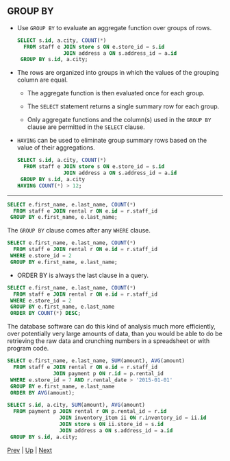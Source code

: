 ## GROUP BY

* Use `GROUP BY` to evaluate an aggregate function over groups of rows.

  ```sql
  SELECT s.id, a.city, COUNT(*)
    FROM staff e JOIN store s ON e.store_id = s.id
                 JOIN address a ON s.address_id = a.id
   GROUP BY s.id, a.city;
  ```

* The rows are organized into groups in which the values of the grouping column are equal.

  * The aggregate function is then evaluated once for each group.

  * The `SELECT` statement returns a single summary row for each group.

  * Only aggregate functions and the column(s) used in the `GROUP BY` clause are permitted in the `SELECT` clause.

* `HAVING` can be used to eliminate group summary rows based on the value of their aggregations.

  ```sql
  SELECT s.id, a.city, COUNT(*)
    FROM staff e JOIN store s ON e.store_id = s.id
                 JOIN address a ON s.address_id = a.id
   GROUP BY s.id, a.city
  HAVING COUNT(*) > 12;
  ```

<hr>

```sql
SELECT e.first_name, e.last_name, COUNT(*)
  FROM staff e JOIN rental r ON e.id = r.staff_id
 GROUP BY e.first_name, e.last_name;
```

The `GROUP BY` clause comes after any `WHERE` clause.

```sql
SELECT e.first_name, e.last_name, COUNT(*)
  FROM staff e JOIN rental r ON e.id = r.staff_id
 WHERE e.store_id = 2
 GROUP BY e.first_name, e.last_name;
```

* ORDER BY is always the last clause in a query.

```sql
SELECT e.first_name, e.last_name, COUNT(*)
  FROM staff e JOIN rental r ON e.id = r.staff_id
 WHERE e.store_id = 2
 GROUP BY e.first_name, e.last_name
 ORDER BY COUNT(*) DESC;
```

The database software can do this kind of analysis much more efficiently, over potentially very large amounts of data, than you would be able to do be retrieving the raw data and crunching numbers in a spreadsheet or with program code.

```sql
SELECT e.first_name, e.last_name, SUM(amount), AVG(amount)
  FROM staff e JOIN rental r ON e.id = r.staff_id
               JOIN payment p ON r.id = p.rental_id
 WHERE e.store_id = 7 AND r.rental_date > '2015-01-01'
 GROUP BY e.first_name, e.last_name
 ORDER BY AVG(amount);
```

```sql
SELECT s.id, a.city, SUM(amount), AVG(amount)
  FROM payment p JOIN rental r ON p.rental_id = r.id
                 JOIN inventory_item ii ON r.inventory_id = ii.id
                 JOIN store s ON ii.store_id = s.id
                 JOIN address a ON s.address_id = a.id
 GROUP BY s.id, a.city;
```

[Prev](Aggregates.md) | [Up](../README.md) | [Next](Lab.md)
